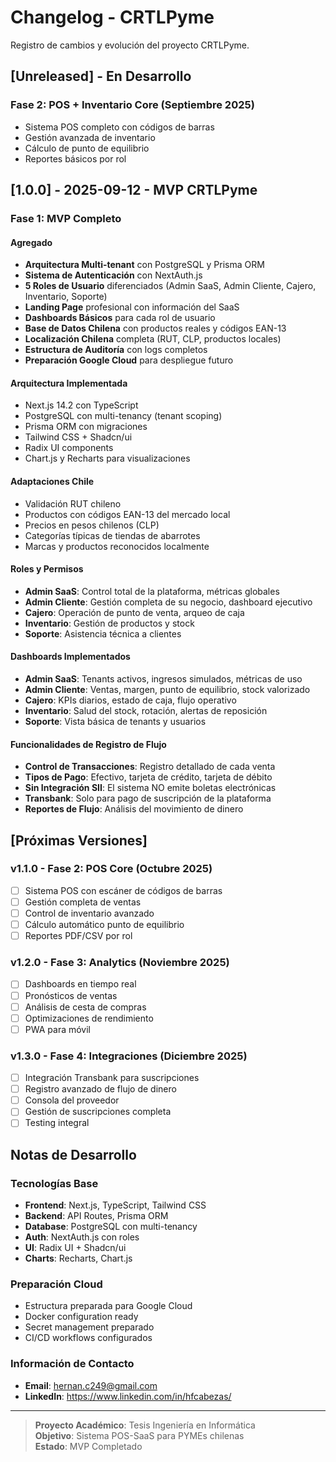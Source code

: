 
# Changelog - CRTLPyme

Registro de cambios y evolución del proyecto CRTLPyme.

## [Unreleased] - En Desarrollo

### Fase 2: POS + Inventario Core (Septiembre 2025)
- Sistema POS completo con códigos de barras
- Gestión avanzada de inventario
- Cálculo de punto de equilibrio
- Reportes básicos por rol

## [1.0.0] - 2025-09-12 - MVP CRTLPyme

### Fase 1: MVP Completo

#### Agregado
- **Arquitectura Multi-tenant** con PostgreSQL y Prisma ORM
- **Sistema de Autenticación** con NextAuth.js
- **5 Roles de Usuario** diferenciados (Admin SaaS, Admin Cliente, Cajero, Inventario, Soporte)
- **Landing Page** profesional con información del SaaS
- **Dashboards Básicos** para cada rol de usuario
- **Base de Datos Chilena** con productos reales y códigos EAN-13
- **Localización Chilena** completa (RUT, CLP, productos locales)
- **Estructura de Auditoría** con logs completos
- **Preparación Google Cloud** para despliegue futuro

#### Arquitectura Implementada
- Next.js 14.2 con TypeScript
- PostgreSQL con multi-tenancy (tenant scoping)
- Prisma ORM con migraciones
- Tailwind CSS + Shadcn/ui
- Radix UI components
- Chart.js y Recharts para visualizaciones

#### Adaptaciones Chile
- Validación RUT chileno
- Productos con códigos EAN-13 del mercado local
- Precios en pesos chilenos (CLP)
- Categorías típicas de tiendas de abarrotes
- Marcas y productos reconocidos localmente

#### Roles y Permisos
- **Admin SaaS**: Control total de la plataforma, métricas globales
- **Admin Cliente**: Gestión completa de su negocio, dashboard ejecutivo
- **Cajero**: Operación de punto de venta, arqueo de caja
- **Inventario**: Gestión de productos y stock
- **Soporte**: Asistencia técnica a clientes

#### Dashboards Implementados
- **Admin SaaS**: Tenants activos, ingresos simulados, métricas de uso
- **Admin Cliente**: Ventas, margen, punto de equilibrio, stock valorizado
- **Cajero**: KPIs diarios, estado de caja, flujo operativo
- **Inventario**: Salud del stock, rotación, alertas de reposición
- **Soporte**: Vista básica de tenants y usuarios

#### Funcionalidades de Registro de Flujo
- **Control de Transacciones**: Registro detallado de cada venta
- **Tipos de Pago**: Efectivo, tarjeta de crédito, tarjeta de débito
- **Sin Integración SII**: El sistema NO emite boletas electrónicas
- **Transbank**: Solo para pago de suscripción de la plataforma
- **Reportes de Flujo**: Análisis del movimiento de dinero

## [Próximas Versiones]

### v1.1.0 - Fase 2: POS Core (Octubre 2025)
- [ ] Sistema POS con escáner de códigos de barras
- [ ] Gestión completa de ventas
- [ ] Control de inventario avanzado
- [ ] Cálculo automático punto de equilibrio
- [ ] Reportes PDF/CSV por rol

### v1.2.0 - Fase 3: Analytics (Noviembre 2025)
- [ ] Dashboards en tiempo real
- [ ] Pronósticos de ventas
- [ ] Análisis de cesta de compras
- [ ] Optimizaciones de rendimiento
- [ ] PWA para móvil

### v1.3.0 - Fase 4: Integraciones (Diciembre 2025)
- [ ] Integración Transbank para suscripciones
- [ ] Registro avanzado de flujo de dinero
- [ ] Consola del proveedor
- [ ] Gestión de suscripciones completa
- [ ] Testing integral

## Notas de Desarrollo

### Tecnologías Base
- **Frontend**: Next.js, TypeScript, Tailwind CSS
- **Backend**: API Routes, Prisma ORM
- **Database**: PostgreSQL con multi-tenancy
- **Auth**: NextAuth.js con roles
- **UI**: Radix UI + Shadcn/ui
- **Charts**: Recharts, Chart.js

### Preparación Cloud
- Estructura preparada para Google Cloud
- Docker configuration ready
- Secret management preparado
- CI/CD workflows configurados

### Información de Contacto
- **Email**: hernan.c249@gmail.com
- **LinkedIn**: https://www.linkedin.com/in/hfcabezas/

---

> **Proyecto Académico**: Tesis Ingeniería en Informática  
> **Objetivo**: Sistema POS-SaaS para PYMEs chilenas  
> **Estado**: MVP Completado
